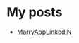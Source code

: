 # My posts 
- [MarryAppLinkedIN](https://www.linkedin.com/posts/mahmoud-mabrouk-fouad_android-kotlin-retrofit-activity-6733847314080768000-FIQX)
